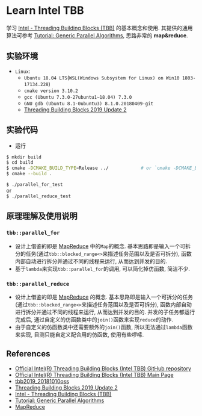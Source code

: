 # Learn Intel TBB
学习 [Intel - Threading Building Blocks (TBB)](https://software.intel.com/en-us/tbb-documentation) 的基本概念和使用. 其提供的通用算法可参考 [Tutorial: Generic Parallel Algorithms](https://www.threadingbuildingblocks.org/tutorial-intel-tbb-generic-parallel-algorithms), 思路非常的 **map&reduce**.       

## 实验环境
- `Linux`:    
    - `Ubuntu 18.04 LTS`(`WSL(Windows Subsystem for Linux) on Win10 1803-17134.228`)    
    - `cmake version 3.10.2`    
    - `gcc (Ubuntu 7.3.0-27ubuntu1~18.04) 7.3.0`    
    - `GNU gdb (Ubuntu 8.1-0ubuntu3) 8.1.0.20180409-git`    
    - [Threading Building Blocks 2019 Update 2](https://github.com/01org/tbb/releases/tag/2019_U2)    

## 实验代码   
- 运行    
```bash
$ mkdir build
$ cd build
$ cmake -DCMAKE_BUILD_TYPE=Release ../            # or `cmake -DCMAKE_BUILD_TYPE=Debug ../`
$ cmake --build .
```

`$ ./parallel_for_test`    
or     
`$ ./parallel_reduce_test`    

## 原理理解及使用说明     
### `tbb::parallel_for`
- 设计上借鉴的即是 [MapReduce](https://en.wikipedia.org/wiki/MapReduce) 中的`Map`的概念. 基本思路即是输入一个可拆分的任务(通过`tbb::blocked_range<>`来描述任务范围以及是否可拆分), 函数内部自动进行拆分并通过不同的线程来运行, 从而达到并发的目的.      
- 基于`lambda`来实现`tbb::parallel_for`的调用, 可以简化掉仿函数, 简洁不少.    

### `tbb::parallel_reduce`
- 设计上借鉴的即是 [MapReduce](https://en.wikipedia.org/wiki/MapReduce) 的概念. 基本思路即是输入一个可拆分的任务(通过`tbb::blocked_range<>`来描述任务范围以及是否可拆分), 函数内部自动进行拆分并通过不同的线程来运行, 从而达到并发的目的. 并发的子任务都运行完成后, 通过自定义的仿函数类中的`join()`函数来实现`reduce`的动作.       
- 由于自定义的仿函数类中还需要额外的`join()`函数, 所以无法通过`lambda`函数来实现, 目测只能自定义配合用的仿函数, 使用有些啰嗦.     



## References 
- [Official Intel(R) Threading Building Blocks (Intel TBB) GitHub repository](https://github.com/01org/tbb)
- [Official Intel(R) Threading Building Blocks (Intel TBB) Main Page](https://www.threadingbuildingblocks.org/)
- [tbb2019_20181010oss](./modules/tbb2019_20181010oss/README.md)
- [Threading Building Blocks 2019 Update 2](https://github.com/01org/tbb/releases/tag/2019_U2)  
- [Intel - Threading Building Blocks (TBB)](https://software.intel.com/en-us/tbb-documentation) 
- [Tutorial: Generic Parallel Algorithms](https://www.threadingbuildingblocks.org/tutorial-intel-tbb-generic-parallel-algorithms)
- [MapReduce](https://en.wikipedia.org/wiki/MapReduce)
